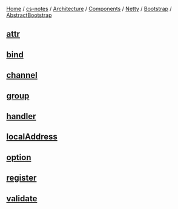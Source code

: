 [Home](https://mengxianbin.github.io) /
[cs-notes](https://mengxianbin.github.io/cs-notes/site) /
[Architecture](https://mengxianbin.github.io/cs-notes/site/Architecture) /
[Components](https://mengxianbin.github.io/cs-notes/site/Architecture/Components) /
[Netty](https://mengxianbin.github.io/cs-notes/site/Architecture/Components/Netty) /
[Bootstrap](https://mengxianbin.github.io/cs-notes/site/Architecture/Components/Netty/Bootstrap) /
[AbstractBootstrap](https://mengxianbin.github.io/cs-notes/site/Architecture/Components/Netty/Bootstrap/AbstractBootstrap)

## [attr](https://mengxianbin.github.io/cs-notes/site/Architecture/Components/Netty/Bootstrap/AbstractBootstrap/attr)

## [bind](https://mengxianbin.github.io/cs-notes/site/Architecture/Components/Netty/Bootstrap/AbstractBootstrap/bind)

## [channel](https://mengxianbin.github.io/cs-notes/site/Architecture/Components/Netty/Bootstrap/AbstractBootstrap/channel)

## [group](https://mengxianbin.github.io/cs-notes/site/Architecture/Components/Netty/Bootstrap/AbstractBootstrap/group)

## [handler](https://mengxianbin.github.io/cs-notes/site/Architecture/Components/Netty/Bootstrap/AbstractBootstrap/handler)

## [localAddress](https://mengxianbin.github.io/cs-notes/site/Architecture/Components/Netty/Bootstrap/AbstractBootstrap/localAddress)

## [option](https://mengxianbin.github.io/cs-notes/site/Architecture/Components/Netty/Bootstrap/AbstractBootstrap/option)

## [register](https://mengxianbin.github.io/cs-notes/site/Architecture/Components/Netty/Bootstrap/AbstractBootstrap/register)

## [validate](https://mengxianbin.github.io/cs-notes/site/Architecture/Components/Netty/Bootstrap/AbstractBootstrap/validate)

